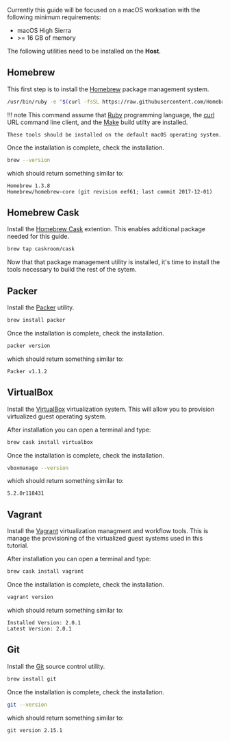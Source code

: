 Currently this guide will be focused on a macOS worksation with the following minimum requirements:

- macOS High Sierra
- &gt;= 16 GB of memory

The following utilities need to be installed on the **Host**.

Homebrew
-------------

This first step is to install the [Homebrew](../tools/homebrew) package 
management system.

```bash
/usr/bin/ruby -e "$(curl -fsSL https://raw.githubusercontent.com/Homebrew/install/master/install)"
```

!!! note
    This command assume that [Ruby](../tools/ruby) programming language, the [curl](../tool/curl) 
    URL command line client, and the [Make](../tools/make) build utilty are installed.
    
    These tools should be installed on the default macOS operating system.

Once the installation is complete, check the installation.

```bash
brew --version
```

which should return something similar to:

```
Homebrew 1.3.8
Homebrew/homebrew-core (git revision eef61; last commit 2017-12-01)
```

Homebrew Cask
-------------

Install the [Homebrew Cask](../tools/homebrew) extention. This enables additional package needed for this guide.

```bash
brew tap caskroom/cask
```

Now that that package management utility is installed, it's time to install the tools necessary to build the rest of the sytem.

Packer
-------------

Install the [Packer](../tools/packer) utility. 

```bash
brew install packer
```

Once the installation is complete, check the installation.

```bash
packer version
```

which should return something similar to:

```
Packer v1.1.2
```

VirtualBox
-------------

Install the [VirtualBox](../tools/virtualbox) virtualization
system.  This will allow you to provision virtualized guest operating system.

After installation you can open a terminal and type:

```bash
brew cask install virtualbox
```

Once the installation is complete, check the installation.

```bash
vboxmanage --version
```

which should return something similar to:

```
5.2.0r118431
```

Vagrant
-------------

Install the [Vagrant](../tools/vagrant) virtualization managment
and workflow tools.  This is manage the provisioning of the virtualized guest
systems used in this tutorial.

After installation you can open a terminal and type:

```bash
brew cask install vagrant
```

Once the installation is complete, check the installation.

```bash
vagrant version
```

which should return something similar to:

```
Installed Version: 2.0.1
Latest Version: 2.0.1
```

Git
-------------

Install the [Git](../tools/git) source control utility. 

```bash
brew install git
```

Once the installation is complete, check the installation.

```bash
git --version
```

which should return something similar to:

```
git version 2.15.1
```
